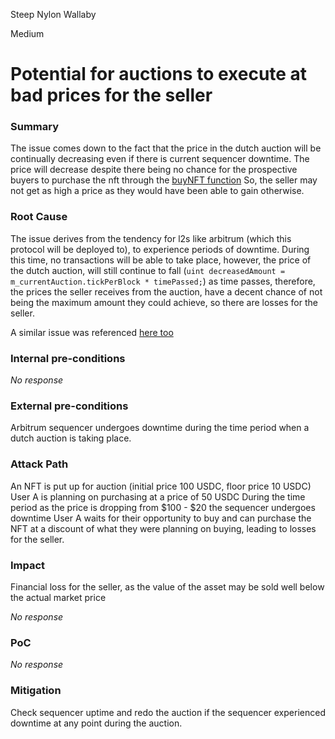 Steep Nylon Wallaby

Medium

# Potential for auctions to execute at bad prices for the seller

### Summary

The issue comes down to the fact that the price in the dutch auction will be continually decreasing even if there is current sequencer downtime. The price will decrease despite there being no chance for the prospective buyers to purchase the nft through the [buyNFT function](https://github.com/sherlock-audit/2024-11-debita-finance-v3/blob/main/Debita-V3-Contracts/contracts/auctions/Auction.sol#L109-L161) So, the seller may not get as high a price as they would have been able to gain otherwise. 

### Root Cause

The issue derives from the tendency for l2s like arbitrum (which this protocol will be deployed to), to experience periods of downtime. During this time, no transactions will be able to take place, however, the price of the dutch auction, will still continue to fall (`uint decreasedAmount = m_currentAuction.tickPerBlock * timePassed;`) as time passes, therefore, the prices the seller receives from the auction, have a decent chance of not being the maximum amount they could achieve, so there are losses for the seller. 

A similar issue was referenced [here too](https://solodit.cyfrin.io/issues/m-3-no-check-for-sequencer-uptime-can-lead-to-dutch-auctions-executing-at-bad-prices-sherlock-none-index-update-git)

### Internal pre-conditions

_No response_

### External pre-conditions

Arbitrum sequencer undergoes downtime during the time period when a dutch auction is taking place. 

### Attack Path

An NFT is put up for auction (initial price 100 USDC, floor price 10 USDC)
User A is planning on purchasing at a price of 50 USDC
During the time period as the price is dropping from $100 - $20 the sequencer undergoes downtime
User A waits for their opportunity to buy and can purchase the NFT at a discount of what they were planning on buying, leading to losses for the seller. 



### Impact
Financial loss for the seller, as the value of the asset may be sold well below the actual market price

_No response_

### PoC

_No response_

### Mitigation

Check sequencer uptime and redo the auction if the sequencer experienced downtime at any point during the auction. 